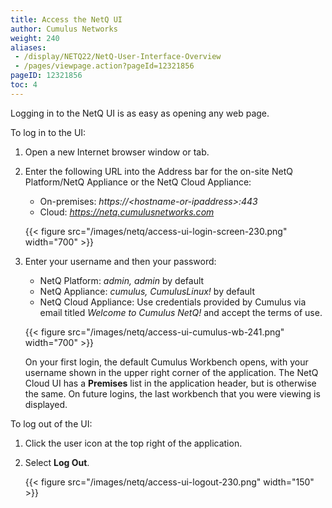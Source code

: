 ```yaml
---
title: Access the NetQ UI
author: Cumulus Networks
weight: 240
aliases:
 - /display/NETQ22/NetQ-User-Interface-Overview
 - /pages/viewpage.action?pageId=12321856
pageID: 12321856
toc: 4
---
```

Logging in to the NetQ UI is as easy as opening any web page.

To log in to the UI:

1.  Open a new Internet browser window or tab.
2.  Enter the following URL into the Address bar for the on-site NetQ Platform/NetQ Appliance or the NetQ Cloud Appliance:  
    - On-premises: *https://\<hostname-or-ipaddress\>:443*  
    - Cloud: *https://netq.cumulusnetworks.com*

    {{< figure src="/images/netq/access-ui-login-screen-230.png" width="700" >}}

3.  Enter your username and then your password:  
    - NetQ Platform: *admin, admin* by default  
    - NetQ Appliance: *cumulus, CumulusLinux\!* by default  
    - NetQ Cloud Appliance: Use credentials provided by Cumulus via email titled *Welcome to Cumulus NetQ\!* and accept the terms of use.

    {{< figure src="/images/netq/access-ui-cumulus-wb-241.png" width="700" >}}

    On your first login, the default Cumulus Workbench opens, with your username shown in the upper right corner of the application. The NetQ Cloud UI has a **Premises** list in the application header, but is otherwise the same. On future logins, the last workbench that you were viewing is displayed.

To log out of the UI:

1.  Click the user icon at the top right of the application.

2.  Select **Log Out**.  

    {{< figure src="/images/netq/access-ui-logout-230.png" width="150" >}}
